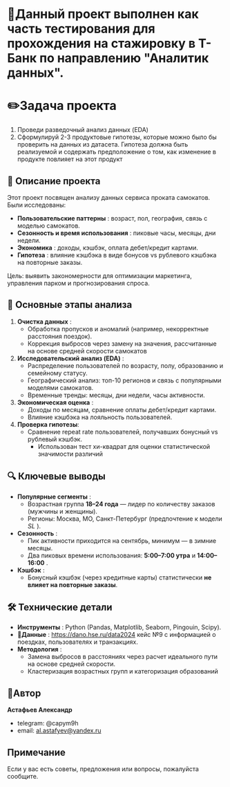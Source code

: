 # 📔Данный проект выполнен как часть тестирования для прохождения на стажировку в Т-Банк по направлению "Аналитик данных".

# ✏️Задача проекта
1. Проведи разведочный анализ данных (EDA) 
2.  Сформулируй 2-3 продуктовые гипотезы, которые можно было бы проверить на данных из датасета. Гипотеза должна быть реализуемой и содержать предположение о том, как изменение в продукте повлияет на этот продукт

## 📌 Описание проекта
Этот проект посвящен  анализу данных сервиса проката самокатов. 
Были исследованы:
- **Пользовательские паттерны** : возраст, пол, география, связь с моделью самокатов.
- **Сезонность и время использования** : пиковые часы, месяцы, дни недели.
- **Экономика** : доходы, кэшбэк, оплата дебет/кредит картами.
- **Гипотеза** : влияние кэшбэка в виде бонусов vs рублевого кэшбэка на повторные заказы.

Цель: выявить закономерности для оптимизации маркетинга, управления парком и прогнозирования спроса.

## 🧪 Основные этапы анализа
1. **Очистка данных** :
    - Обработка пропусков и аномалий (например, некорректные расстояния поездок).
    - Коррекция выбросов через замену на значения, рассчитанные на основе средней скорости самокатов
2. **Исследовательский анализ (EDA)** :
    - Распределение пользователей по возрасту, полу, образованию и семейному статусу.
    - Географический анализ: топ-10 регионов и связь с популярными моделями самокатов.
    - Временные тренды: месяцы, дни недели, часы активности.
3. **Экономическая оценка** :
    - Доходы по месяцам, сравнение оплаты дебет/кредит картами.
    - Влияние кэшбэка на лояльность пользователей.
4. **Проверка гипотезы**:
    - Сравнение repeat rate пользователей, получавших бонусный vs рублевый кэшбэк.
	    - Использован тест хи-квадрат для оценки статистической значимости различий

## 🔍 Ключевые выводы
- **Популярные сегменты** :
    - Возрастная группа **18–24 года** — лидер по количеству заказов (мужчины и женщины).
    - Регионы: Москва, МО, Санкт-Петербург (предпочтение к модели _SL_ ).
- **Сезонность** :
    - Пик активности приходится на сентябрь, минимум — в зимние месяцы.
    - Два пиковых времени использования: **5:00–7:00 утра** и **14:00–16:00** .
- **Кэшбэк** :
    - Бонусный кэшбэк (через кредитные карты) статистически **не влияет на повторные заказы**.

## 🛠️ Технические детали
- **Инструменты** : Python (Pandas, Matplotlib, Seaborn, Pingouin, Scipy).
- 🔗**Данные** : https://dano.hse.ru/data2024 кейс №9 с информацией о поездках, пользователях и транзакциях.
- **Методология** :
    - Замена выбросов в расстояниях через расчет идеального пути на основе средней скорости.
    - Кластеризация возрастных групп и категоризация образований

## 👋Автор
**Астафьев Александр**
- telegram: @capym9h
- email: al.astafyev@yandex.ru

## Примечание
Если у вас есть советы, предложения или вопросы, пожалуйста сообщите.
